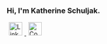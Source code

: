 ### Hi, I'm **Katherine Schuljak**.
<div id="Intro">
  <a href="https://www.linkedin.com/in/kschuljak">
    <img width="30px" hspace="5" src="https://cdn.jsdelivr.net/npm/simple-icons@7.19.0/icons/linkedin.svg" alt="LinkedIn Icon" />
  </a>  
  <a href="https://codepen.io/kschuljak">
    <img width="30px" hspace="5" src="https://cdn.jsdelivr.net/npm/simple-icons@7.19.0/icons/codepen.svg" alt="CodePen Icon" />
  </a>
</div>





<!--
**kschuljak/kschuljak** is a ✨ _special_ ✨ repository because its `README.md` (this file) appears on your GitHub profile.

Here are some ideas to get you started:

- 🔭 I’m currently working on ...
- 🌱 I’m currently learning ...
- 👯 I’m looking to collaborate on ...
- 🤔 I’m looking for help with ...
- 💬 Ask me about ...
- 📫 How to reach me: ...
- 😄 Pronouns: ...
- ⚡ Fun fact: ...
-->

